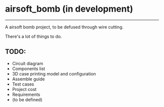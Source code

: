 # airsoft_bomb (in development)
---
A airsoft bomb project, to be defused through wire cutting.

There's a lot of things to do.

## TODO:
- Circuit diagram
- Components list
- 3D case printing model and configuration
- Assemble guide
- Test cases
- Project cost
- Requirements
- (to be defined)
